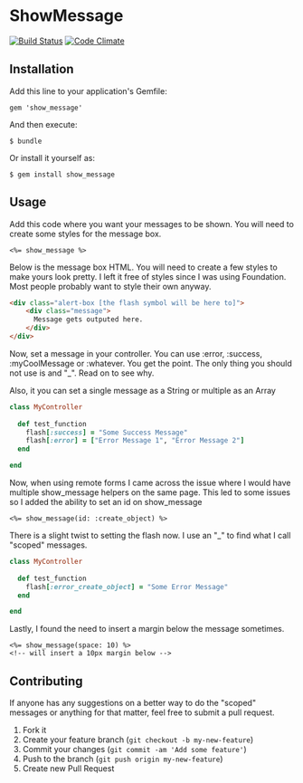 # ShowMessage

[![Build Status](https://travis-ci.org/jclusso/show_message.png?branch=master)](https://travis-ci.org/jclusso/show_message)
[![Code Climate](https://codeclimate.com/repos/51df6c497e00a4660f0070ea/badges/8965c37137b1ddcf785f/gpa.png)](https://codeclimate.com/repos/51df6c497e00a4660f0070ea/feed)

## Installation

Add this line to your application's Gemfile:

    gem 'show_message'

And then execute:

    $ bundle

Or install it yourself as:

    $ gem install show_message

## Usage

Add this code where you want your messages to be shown. You will need to create some styles for the message box.

```erb
<%= show_message %>
```

Below is the message box HTML. You will need to create a few styles to make yours look pretty. 
I left it free of styles since I was using Foundation. Most people probably want to style their own anyway.

```html
<div class="alert-box [the flash symbol will be here to]">
    <div class="message">
      Message gets outputed here.
    </div>
</div>
```

Now, set a message in your controller. You can use :error, :success, :myCoolMessage or :whatever. You get the point. 
The only thing you should not use is and "_". Read on to see why.

Also, it you can set a single message as a String or multiple as an Array

```ruby
class MyController
  
  def test_function
    flash[:success] = "Some Success Message"
    flash[:error] = ["Error Message 1", "Error Message 2"]
  end

end
```

Now, when using remote forms I came across the issue where I would have multiple show_message helpers on the same page. 
This led to some issues so I added the ability to set an id on show_message

```erb
<%= show_message(id: :create_object) %>
```

There is a slight twist to setting the flash now. I use an "_" to find what I call "scoped" messages. 

```ruby
class MyController
  
  def test_function
    flash[:error_create_object] = "Some Error Message"
  end

end
```

Lastly, I found the need to insert a margin below the message sometimes.

```erb
<%= show_message(space: 10) %>
<!-- will insert a 10px margin below -->
```

## Contributing

If anyone has any suggestions on a better way to do the "scoped" messages or anything for that matter,
feel free to submit a pull request. 

1. Fork it
2. Create your feature branch (`git checkout -b my-new-feature`)
3. Commit your changes (`git commit -am 'Add some feature'`)
4. Push to the branch (`git push origin my-new-feature`)
5. Create new Pull Request
